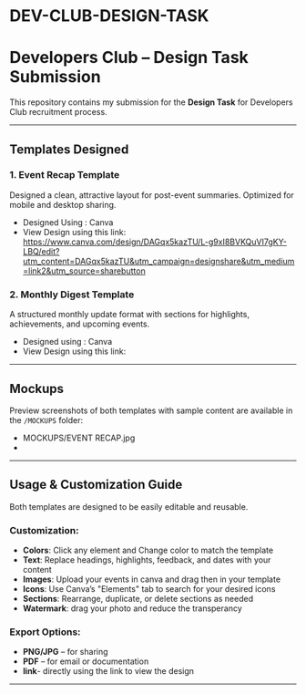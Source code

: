# DEV-CLUB-DESIGN-TASK
# Developers Club – Design Task Submission

This repository contains my submission for the **Design Task** for Developers Club recruitment process.

---

##  Templates Designed

### 1️. Event Recap Template
Designed a clean, attractive layout for post-event summaries. Optimized for mobile and desktop sharing.

- Designed Using : Canva
- View Design using this link:  https://www.canva.com/design/DAGqx5kazTU/L-g9xI8BVKQuVI7gKY-LBQ/edit?utm_content=DAGqx5kazTU&utm_campaign=designshare&utm_medium=link2&utm_source=sharebutton

### 2️. Monthly Digest Template
A structured monthly update format with sections for highlights, achievements, and upcoming events.

- Designed using : Canva
- View Design using this link: 

---

## Mockups

Preview screenshots of both templates with sample content are available in the `/MOCKUPS` folder:

- MOCKUPS/EVENT RECAP.jpg
- 

---

## Usage & Customization Guide

Both templates are designed to be easily editable and reusable.

### Customization:
- **Colors**: Click any element and Change color to match the template
- **Text**: Replace headings, highlights, feedback, and dates with your content
- **Images**: Upload your events in canva and drag then in your template
- **Icons**: Use Canva’s "Elements" tab to search for your desired icons
- **Sections**: Rearrange, duplicate, or delete sections as needed
- **Watermark**: drag your photo and reduce the transperancy

### Export Options:
- **PNG/JPG** – for sharing
- **PDF** – for email or documentation
- **link**- directly using the link to view the design

---

